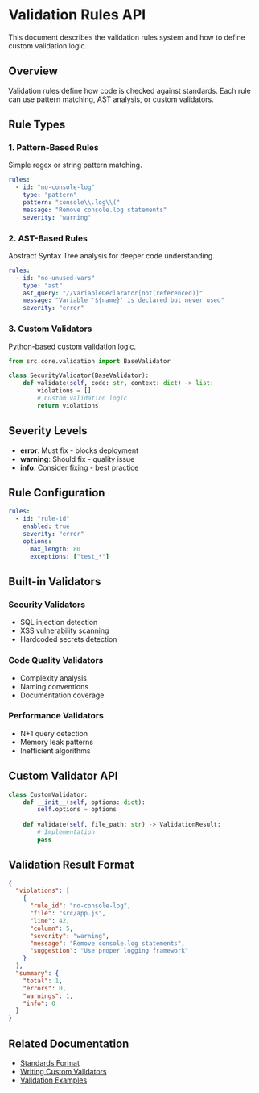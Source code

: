 # Validation Rules API

This document describes the validation rules system and how to define custom validation logic.

## Overview

Validation rules define how code is checked against standards. Each rule can use pattern matching, AST analysis, or custom validators.

## Rule Types

### 1. Pattern-Based Rules
Simple regex or string pattern matching.

```yaml
rules:
  - id: "no-console-log"
    type: "pattern"
    pattern: "console\\.log\\("
    message: "Remove console.log statements"
    severity: "warning"
```

### 2. AST-Based Rules
Abstract Syntax Tree analysis for deeper code understanding.

```yaml
rules:
  - id: "no-unused-vars"
    type: "ast"
    ast_query: "//VariableDeclarator[not(referenced)]"
    message: "Variable '${name}' is declared but never used"
    severity: "error"
```

### 3. Custom Validators
Python-based custom validation logic.

```python
from src.core.validation import BaseValidator

class SecurityValidator(BaseValidator):
    def validate(self, code: str, context: dict) -> list:
        violations = []
        # Custom validation logic
        return violations
```

## Severity Levels

- **error**: Must fix - blocks deployment
- **warning**: Should fix - quality issue
- **info**: Consider fixing - best practice

## Rule Configuration

```yaml
rules:
  - id: "rule-id"
    enabled: true
    severity: "error"
    options:
      max_length: 80
      exceptions: ["test_*"]
```

## Built-in Validators

### Security Validators
- SQL injection detection
- XSS vulnerability scanning
- Hardcoded secrets detection

### Code Quality Validators
- Complexity analysis
- Naming conventions
- Documentation coverage

### Performance Validators
- N+1 query detection
- Memory leak patterns
- Inefficient algorithms

## Custom Validator API

```python
class CustomValidator:
    def __init__(self, options: dict):
        self.options = options
    
    def validate(self, file_path: str) -> ValidationResult:
        # Implementation
        pass
```

## Validation Result Format

```json
{
  "violations": [
    {
      "rule_id": "no-console-log",
      "file": "src/app.js",
      "line": 42,
      "column": 5,
      "severity": "warning",
      "message": "Remove console.log statements",
      "suggestion": "Use proper logging framework"
    }
  ],
  "summary": {
    "total": 1,
    "errors": 0,
    "warnings": 1,
    "info": 0
  }
}
```

## Related Documentation

- [Standards Format](./standards-format.md)
- [Writing Custom Validators](../contributing/validators.md)
- [Validation Examples](../examples/validation.md)